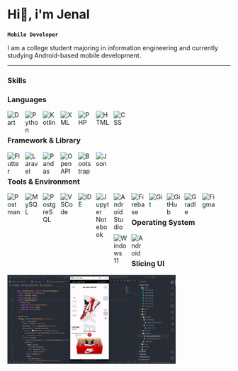 # Hi👋, i'm Jenal

**`Mobile Developer`**

I am a college student majoring in information engineering and currently studying Android-based mobile development.

---

### Skills 

### Languages 

<a href="https://dart.dev/">
    <img align="left" alt="Dart" width="30px" style="padding-right:10px;" src="https://cdn.jsdelivr.net/gh/devicons/devicon@latest/icons/dart/dart-original.svg" />
</a>

<a href="https://www.python.org/">
    <img align="left" alt="Python" width="30px" style="padding-right:10px;" src="https://cdn.jsdelivr.net/gh/devicons/devicon@latest/icons/python/python-original.svg" />
</a>

<a href="https://kotlinlang.org/"> 
    <img align="left" alt="Kotlin" width="30px" style="padding-right:10px;" src="https://cdn.jsdelivr.net/gh/devicons/devicon@latest/icons/kotlin/kotlin-original.svg" />
</a>

<a href="https://developer.android.com/reference/android/util/Xml"> 
    <img align="left" alt="XML" width="30px" style="padding-right:10px;" src="https://cdn.jsdelivr.net/gh/devicons/devicon@latest/icons/xml/xml-original.svg" />
</a>

<a href="https://www.php.net/"> 
    <img align="left" alt="PHP" width="30px" style="padding-right:10px;" src="https://cdn.jsdelivr.net/gh/devicons/devicon@latest/icons/php/php-original.svg" />
</a>

<a href="https://html.spec.whatwg.org/"> 
    <img align="left" alt="HTML" width="30px" style="padding-right:10px;" src="https://cdn.jsdelivr.net/gh/devicons/devicon@latest/icons/html5/html5-original.svg" />
</a>

<a href="https://www.w3.org/TR/CSS/#css"> 
    <img align="left" alt="CSS" width="30px" style="padding-right:10px;" src="https://cdn.jsdelivr.net/gh/devicons/devicon@latest/icons/css3/css3-original.svg" />
</a>

<br />

#

### Framework & Library

<a href="https://www.google.com/search?q=flutter&oq=flutt&gs_lcrp=EgZjaHJvbWUqDggAEEUYJxg7GIAEGIoFMg4IABBFGCcYOxiABBiKBTIGCAEQRRhAMgYIAhBFGDwyBggDEEUYPDIGCAQQRRg8MgYIBRBFGDwyBggGEEUYQTIGCAcQRRg80gEIMjU5N2oxajeoAgCwAgA&sourceid=chrome&ie=UTF-8"> 
    <img align="left" alt="Flutter" width="30px" style="padding-right:10px;" src="https://cdn.jsdelivr.net/gh/devicons/devicon@latest/icons/flutter/flutter-original.svg" />
</a>

<a href="https://laravel.com/"> 
    <img align="left" alt="Laravel" width="30px" style="padding-right:10px;" src="https://cdn.jsdelivr.net/gh/devicons/devicon@latest/icons/laravel/laravel-original.svg" />
</a>

<a href="https://pandas.pydata.org/"> 
    <img align="left" alt="Pandas" width="30px" style="padding-right:10px;" src="https://cdn.jsdelivr.net/gh/devicons/devicon@latest/icons/pandas/pandas-original.svg" />
</a>

<a href="https://www.openapis.org/"> 
    <img align="left" alt="OpenAPI" width="30px" style="padding-right:10px;" src="https://cdn.jsdelivr.net/gh/devicons/devicon@latest/icons/openapi/openapi-original.svg" />
</a>

<a href="https://getbootstrap.com/"> 
    <img align="left" alt="Bootstrap" width="30px" style="padding-right:10px;" src="https://cdn.jsdelivr.net/gh/devicons/devicon@latest/icons/bootstrap/bootstrap-original.svg" />
</a>

<a href="https://www.json.org/"> 
    <img align="left" alt="Json" width="30px" style="padding-right:10px;" src="https://cdn.jsdelivr.net/gh/devicons/devicon@latest/icons/json/json-original.svg" />
</a>


<br />

#
### Tools & Environment
<a href="https://www.getpostman.com/" target="_blank">
    <img align="left" alt="Postman" width="30px" style="padding-right:10px;" src="https://cdn.jsdelivr.net/gh/devicons/devicon@latest/icons/postman/postman-original.svg" />
</a>
<a href="https://www.mysql.com/" target="_blank">
    <img align="left" alt="MySQL" width="30px" style="padding-right:10px;" src="https://cdn.jsdelivr.net/gh/devicons/devicon@latest/icons/mysql/mysql-original-wordmark.svg" />
</a>
<a href="https://www.postgresql.org/" target="_blank">
    <img align="left" alt="PostgreSQL" width="30px" style="padding-right:10px;" src="https://cdn.jsdelivr.net/gh/devicons/devicon@latest/icons/postgresql/postgresql-plain-wordmark.svg" />
</a>
<a href="https://code.visualstudio.com/" target="_blank">
    <img align="left" alt="VSCode" width="30px" style="padding-right:10px;" src="https://cdn.jsdelivr.net/gh/devicons/devicon@latest/icons/vscode/vscode-original.svg" />
</a>
<a href="https://www.jetbrains.com/idea/" target="_blank">
    <img align="left" alt="IDE" width="30px" style="padding-right:10px;" src="https://cdn.jsdelivr.net/gh/devicons/devicon@latest/icons/intellij/intellij-original.svg" />
</a>
<a href="https://jupyter.org/" target="_blank">
    <img align="left" alt="Jupyter Notebook" width="30px" style="padding-right:10px;" src="https://cdn.jsdelivr.net/gh/devicons/devicon@latest/icons/jupyter/jupyter-original.svg" />
</a>
<a href="https://developer.android.com/studio" target="_blank">
    <img align="left" alt="Android Studio" width="30px" style="padding-right:10px;" src="https://cdn.jsdelivr.net/gh/devicons/devicon@latest/icons/androidstudio/androidstudio-original.svg" /> 
</a>
<a href="https://firebase.google.com/" target="_blank">
    <img align="left" alt="Firebase" width="30px" style="padding-right:10px;" src="https://cdn.jsdelivr.net/gh/devicons/devicon@latest/icons/firebase/firebase-original.svg" />
</a>
<a href="https://git-scm.com/" target="_blank">
    <img align="left" alt="Git" width="30px" style="padding-right:10px;" src="https://cdn.jsdelivr.net/gh/devicons/devicon@latest/icons/git/git-original.svg" />
</a>
<a href="https://github.com/" target="_blank">
    <img align="left" alt="GitHub" width="30px" style="padding-right:10px;" src="https://cdn.jsdelivr.net/gh/devicons/devicon/icons/github/github-original.svg" />
</a>
<a href="https://gradle.org/" target="_blank">
    <img align="left" alt="Gradle" width="30px" style="padding-right:10px;" src="https://cdn.jsdelivr.net/gh/devicons/devicon@latest/icons/gradle/gradle-original.svg" />
</a>
<a href="https://www.figma.com/" target="_blank">
    <img align="left" alt="Figma" width="30px" style="padding-right:10px;" src="https://cdn.jsdelivr.net/gh/devicons/devicon@latest/icons/figma/figma-original.svg" />
</a>

<br />

#

### Operating System
<a href="https://www.microsoft.com/en-us/windows/windows-11" target="_blank">
    <img align="left" alt="Windows 11" width="30px" style="padding-right:10px;" src="https://cdn.jsdelivr.net/gh/devicons/devicon@latest/icons/windows11/windows11-original.svg" />
</a>
<a href="https://www.android.com/" target="_blank">
    <img align="left" alt="Android" width="30px" style="padding-right:10px;" src="https://cdn.jsdelivr.net/gh/devicons/devicon/icons/android/android-original.svg" />
</a>

<br />

#

### Slicing UI
<img src="images/Slicing%20UI.png" width="380px" height="200px">

